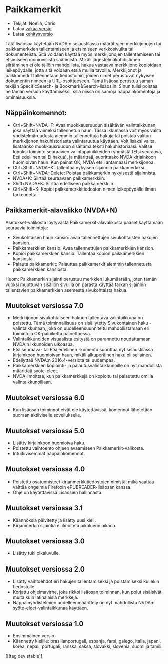 # Paikkamerkit #

* Tekijät: Noelia, Chris
* Lataa [vakaa versio][1]
* Lataa [kehitysversio][2]

Tätä lisäosaa käytetään NVDA:n selaustilassa määrättyjen merkkijonojen tai
paikkamerkkien tallentamiseen ja etsimiseen verkkosivuilta tai
dokumenteista. Sitä voidaan käyttää myös merkkijonojen tallentamiseen tai
etsimiseen monirivisistä säätimistä. Mikäli järjestelmäkohdistimen
siirtäminen ei ole tällöin mahdollista, hakua vastaava merkkijono kopioidaan
leikepöydälle, jotta sitä voidaan etsiä muilla tavoilla.  Merkkijonot ja
paikkamerkit tallennetaan tiedostoihin, joiden nimet perustuvat nykyisen
dokumentin nimeen ja URL-osoitteeseen.  Tämä lisäosa perustuu saman tekijän
SpecificSearch- ja Bookmark&Search-lisäosiin. Sinun tulisi poistaa ne tämän
version käyttämiseksi, sillä niissä on samoja näppäinkomentoja ja
ominaisuuksia.

## Näppäinkomennot: ##

*	Ctrl+Shift+NVDA+F: Avaa muokkausruudun sisältävän valintaikkunan, joka
  näyttää viimeksi tallennetun haun. Tässä ikkunassa voit myös valita
  yhdistelmäruudusta aiemmin tallennettuja hakuja  tai poistaa valitun
  merkkijonon hakuhistoriasta valintaruutua käyttäen. Voit lisäksi valita,
  lisätäänkö muokkausruudun sisältämä teksti hakuhistoriaasi. Valitse
  lopuksi toiminto seuraavien valintapainikkeiden ryhmästä (Etsi seuraava,
  Etsi edellinen tai Ei hakua), ja määrittää, suorittaako NVDA kirjainkoon
  huomioivan haun. Kun painat OK, NVDA etsii antamaasi merkkijonoa.
*	Ctrl+Shift+NVDA+K: Tallentaa nykyisen sijainnin paikkamerkiksi.
*	Ctrl+Shift+NVDA+Delete: Poistaa paikkamerkin nykyisestä sijainnista.
*	NVDA+K: Siirtää seuraavaan paikkamerkkiin.
*	Shift+NVDA+K: Siirtää edelliseen paikkamerkkiin.
*	Ctrl+Shift+K: Kopioi paikkamerkkitiedoston nimen leikepöydälle ilman
  tarkennetta.


## Paikkamerkit-alavalikko (NVDA+N) ##

Asetukset-valikosta löytyvästä Paikkamerkit-alavalikosta pääset käyttämään
seuraavia toimintoja:

*	Sivukohtaisen haun kansio: avaa tallennettujen sivukohtaisten hakujen
  kansion.
*	Paikkamerkkien kansio: Avaa tallennettujen paikkamerkkien kansion.
*	Kopioi paikkamerkkien kansio: Tallentaa kopion paikkamerkkien kansiosta.
*	Palauta paikkamerkit: Palauttaa paikkamerkit aiemmin tallennetusta
  paikkamerkkien kansiosta.

Huom: Paikkamerkin sijainti perustuu merkkien lukumäärään, joten tämän
vuoksi muuttuvan sisällön sivuilla on parasta käyttää tarkan sijainnin
tallentavien paikkamerkkien asemesta sivukohtaista hakua.

## Muutokset versiossa 7.0 ##
*	Merkkijonon sivukohtaiseen hakuun tallentava valintaikkuna on
  poistettu. Tämä toiminnallisuus on sisällytetty Sivukohtainen haku
  -valintaikkunaan, joka on uudelleensuunniteltu mahdollistamaan eri
  toimintoja OK-painiketta painettaessa.
*	Valintaikkunoiden visuaalista esitystä on parannettu noudattamaan NVDA:n
  ikkunoiden ulkoasua.
*	Etsi seuraava- tai Etsi edellinen -komento suorittaa nyt selaustilassa
  kirjainkoon huomioivan haun, mikäli alkuperäinen haku oli sellainen.
*	Edellyttää NVDA:n 2016.4-versiota tai uudempaa.
*	Paikkamerkkien kopiointi- ja palautusvalintaikkunoille on nyt mahdollista
  määrittää syöte-eleet.
*	NVDA ilmoittaa, kun paikkamerkkejä on kopioitu tai palautettu omilla
  valintaikkunoillaan.

## Muutokset versiossa 6.0 ##
* Kun lisäosan toiminnot eivät ole käytettävissä, komennot lähetetään
  suoraan aktiiviselle sovellukselle.

## Muutokset versiossa 5.0 ##
* Lisätty kirjainkoon huomioiva haku.
* Poistettu vaihtoehto ohjeen avaamiseen Paikkamerkit-valikosta.
* Intuitiivisemmat näppäinkomennot.

## Muutokset versiossa 4.0 ##
* Poistettu osatunnisteet kirjanmerkkitiedostojen nimistä, mikä saattaa
  välttää ongelmia Firefoxin ePUBREADER-lisäosan kanssa.
* Ohje on käytettävissä Lisäosien hallinnasta.

## Muutokset versiossa 3.1 ##
* Käännöksiä päivitetty ja lisätty uusi kieli.
* Kirjanmerkin sijaintia ei ilmoiteta pikaluvun aikana.

## Muutokset versiossa 3.0 ##
* Lisätty tuki pikaluvulle.

## Muutokset versiossa 2.0 ##
* Lisätty vaihtoehdot eri hakujen tallentamiseksi ja poistamiseksi kullekin
  tiedostolle.
* Korjattu ohjelmavirhe, joka rikkoi lisäosan toiminnan, kun polut
  sisälsivät muita kuin latinalaisia merkkejä.
* Näppäinyhdistelmien uudelleenmäärittely on nyt mahdollista NVDA:n
  syöte-eleet-valintaikkunaa käyttäen.

## Muutokset versiossa 1.0 ##
* Ensimmäinen versio.
* Käännetty kielille: brasilianportugali, espanja, farsi, galego, italia,
  japani, korea, nepali, portugali, ranska, saksa, slovakki, slovenia, suomi
  ja tamili.

[[!tag dev stable]]

[1]: http://addons.nvda-project.org/files/get.php?file=pm

[2]: http://addons.nvda-project.org/files/get.php?file=pm-dev
